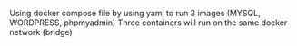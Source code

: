 Using docker compose file by using yaml to run 3 images (MYSQL, WORDPRESS, phpmyadmin)
Three containers will run on the same docker network (bridge)

